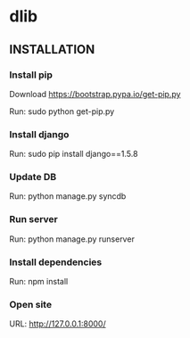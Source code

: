 dlib
====

## INSTALLATION

### Install pip

Download https://bootstrap.pypa.io/get-pip.py

Run: sudo python get-pip.py

### Install django

Run: sudo pip install django==1.5.8

### Update DB

Run: python manage.py syncdb

### Run server

Run: python manage.py runserver

### Install dependencies

Run: npm install
  

### Open site

URL: http://127.0.0.1:8000/
